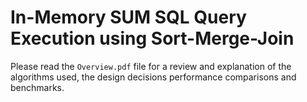 # In-Memory SUM SQL Query Execution using Sort-Merge-Join

Please read the `Overview.pdf` file for a review and explanation of the algorithms used, the design decisions
performance comparisons and benchmarks.

